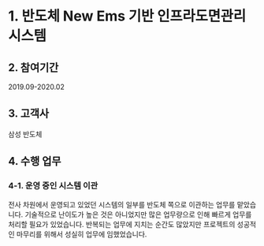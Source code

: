 # 1. 반도체 New Ems 기반 인프라도면관리 시스템

## 2. 참여기간
2019.09-2020.02

## 3. 고객사
삼성 반도체

## 4. 수행 업무
### 4-1. 운영 중인 시스템 이관
전사 차원에서 운영되고 있었던 시스템의 일부를 반도체 쪽으로 이관하는 업무를 맡았습니다.
기술적으로 난이도가 높은 것은 아니었지만 많은 업무량으로 인해 빠르게 업무를 처리할 필요가 있었습니다.
반복되는 업무에 지치는 순간도 많았지만 프로젝트의 성공적인 마무리를 위해서 성실히 업무에 임했었습니다.

